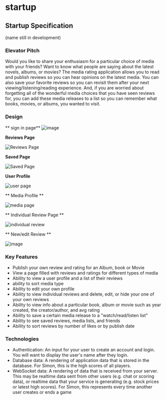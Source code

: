 # startup


## Startup Specification
(name still in development)

### Elevator Pitch
Would you like to share your enthusiasm for a particular choice of media with your friends? Want to know what people are saying about the latest novels, albums, or movies? The media rating application allows you to read and publish reviews so you can hear opinions on the latest media. You can also save your favorite reviews so you can revisit them after your next viewing/listening/reading experience. And, if you are worried about forgetting all of the wonderful media choices that you have seen reviews for, you can add these media releases to a list so you can remember what books, movies, or albums, you wanted to visit. 

### Design

** sign in page** 
![image](https://github.com/rockyRacoon73/startup/assets/90075184/ec95815e-35ef-4b5e-b92a-ef6aaecd88f4)



**Reviews Page**


![Reviews Page](https://github.com/rockyRacoon73/startup/assets/90075184/d3f835c8-8d0e-4d5b-ac5f-466474f3a4f3)

**Saved Page**


![Saved Page](https://github.com/rockyRacoon73/startup/assets/90075184/7266e664-55e9-4b13-9a55-0541b8c16d65)



**User Profile**


![user page](https://github.com/rockyRacoon73/startup/assets/90075184/9c78d783-5cb8-496e-9d83-7776ce02e8dc)



** Media Profile **


![media page](https://github.com/rockyRacoon73/startup/assets/90075184/ec53fe26-8c98-4e32-af26-59e4f2d4ed64)

** Individual Review Page **


![individual review](https://github.com/rockyRacoon73/startup/assets/90075184/8a0f4fa3-84b6-4063-b587-1b0576db7269)


** New/edit Review ** 


![image](https://github.com/rockyRacoon73/startup/assets/90075184/dd8c925b-ed41-4049-a26e-627ec5472b55)






### Key Features
* Publish your own review and rating for an Album, book or Movie
* View a page filled with reviews and ratings for different types of media
* Ability to view a user profile and a list of their reviews
* ability to sort media type
* Ability to edit your own profile
* Ability to view individual reviews and delete, edit, or hide your one of your own reviews
* Ability to view info about a particular book, album or movie such as year created, the creator/author, and avg rating
* Ability to save a certain media release to a "watch/read/listen list"
* Ability to see saved reviews, media lists, and friends
* Ability to sort reviews by number of likes or by publish date
  

### Technologies
* Authentication: An input for your user to create an account and login. You will want to display the user's name after they login.
* Database data: A rendering of application data that is stored in the database. For Simon, this is the high scores of all players.
* WebSocket data: A rendering of data that is received from your server. This may be realtime data sent from other users (e.g. chat or scoring data), or realtime data that your service is generating (e.g. stock prices or latest high scores). For Simon, this represents every time another user creates or ends a game
